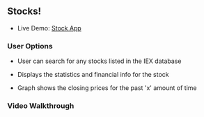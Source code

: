 ## Stocks!

- Live Demo: [Stock App](https://my-stocks.herokuapp.com/)

### User Options

- User can search for any stocks listed in the IEX database

- Displays the statistics and financial info for the stock

- Graph shows the closing prices for the past 'x' amount of time

### Video Walkthrough

